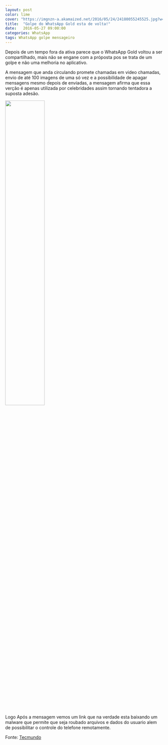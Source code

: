 ```yaml
---
layout: post
color: lime
cover: "https://imgnzn-a.akamaized.net/2016/05/24/24180055245525.jpg?w=1040"
title:  "Golpe do WhatsApp Gold esta de volta!"
date:   2016-05-27 09:00:00
categories: WhatsApp
tags: WhatsApp golpe mensageiro
---
```

Depois de um tempo fora da ativa parece que o WhatsApp Gold voltou a ser compartilhado, mais não se engane com a próposta pos se trata de um golpe e não uma melhoria no aplicativo.

A mensagem que anda circulando promete chamadas em video chamadas, envio de até 100 imagens de uma só vez e a possibilidade de apagar mensagens mesmo depois de enviadas, a mensagem afirma que essa verção é apenas utilizada por celebridades assim tornando tentadora a suposta adesão.

<img src="https://imgnzn-a.akamaized.net/2016/05/24/24180055245525.jpg?w=1040" align="middle" width="50%">

Logo Após a mensagem vemos um link que na verdade esta baixando um malware que permite que seja roubado arquivos e dados do usuario alem de possibilitar o controle do telefone remotamente.

Fonte: <a href="http://www.tecmundo.com.br/whatsapp/105195-golpe-whatsapp-gold-volta-compartilhado.htm">Tecmundo</a>

<script async src="//pagead2.googlesyndication.com/pagead/js/adsbygoogle.js"></script>
<!-- Final_texto_okgnow -->
<ins class="adsbygoogle"
     style="display:block"
     data-ad-client="ca-pub-7837358846130941"
     data-ad-slot="9265933715"
     data-ad-format="auto"></ins>
<script>
(adsbygoogle = window.adsbygoogle || []).push({});
</script>
